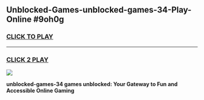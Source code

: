 
## Unblocked-Games-unblocked-games-34-Play-Online #9oh0g
<h3>
<a href="https://news.freeplayer.one?title=unblocked-games-34&ref=3">CLICK TO PLAY</a></h3>
<hr>

<h3>
<a href="https://news.freeplayer.one?title=unblocked-games-34&ref=3">CLICK 2 PLAY</a>
  
</h3>

<a href="https://news.freeplayer.one?title=unblocked-games-34&ref=3"><img src="https://clearcache.store/games.png"></a>


**unblocked-games-34 games unblocked: Your Gateway to Fun and Accessible Online Gaming**
